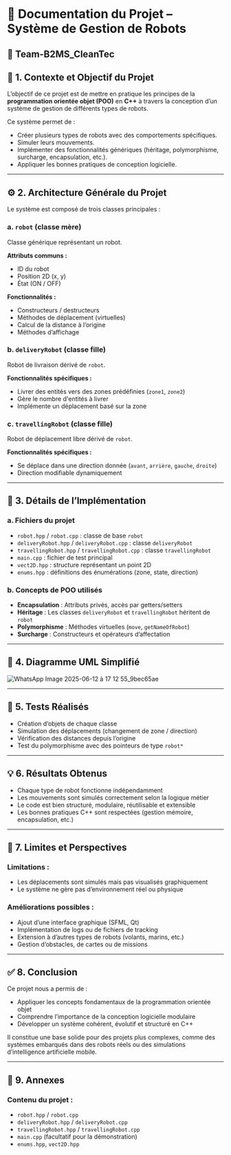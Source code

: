 # 📄 Documentation du Projet – Système de Gestion de Robots

## 👤 Team-B2MS_CleanTec

## 🧠 1. Contexte et Objectif du Projet

L’objectif de ce projet est de mettre en pratique les principes de la **programmation orientée objet (POO)** en **C++** à travers la conception d’un système de gestion de différents types de robots.

Ce système permet de :

- Créer plusieurs types de robots avec des comportements spécifiques.
- Simuler leurs mouvements.
- Implémenter des fonctionnalités génériques (héritage, polymorphisme, surcharge, encapsulation, etc.).
- Appliquer les bonnes pratiques de conception logicielle.

---

## ⚙️ 2. Architecture Générale du Projet

Le système est composé de trois classes principales :

### a. `robot` (classe mère)

Classe générique représentant un robot.

**Attributs communs :**

- ID du robot
- Position 2D (x, y)
- État (ON / OFF)

**Fonctionnalités :**

- Constructeurs / destructeurs
- Méthodes de déplacement (virtuelles)
- Calcul de la distance à l’origine
- Méthodes d’affichage

### b. `deliveryRobot` (classe fille)

Robot de livraison dérivé de `robot`.

**Fonctionnalités spécifiques :**

- Livrer des entités vers des zones prédéfinies (`zone1`, `zone2`)
- Gère le nombre d'entités à livrer
- Implémente un déplacement basé sur la zone

### c. `travellingRobot` (classe fille)

Robot de déplacement libre dérivé de `robot`.

**Fonctionnalités spécifiques :**

- Se déplace dans une direction donnée (`avant`, `arrière`, `gauche`, `droite`)
- Direction modifiable dynamiquement

---

## 🧱 3. Détails de l’Implémentation

### a. Fichiers du projet

- `robot.hpp` / `robot.cpp` : classe de base `robot`
- `deliveryRobot.hpp` / `deliveryRobot.cpp` : classe `deliveryRobot`
- `travellingRobot.hpp` / `travellingRobot.cpp` : classe `travellingRobot`
- `main.cpp` : fichier de test principal
- `vect2D.hpp` : structure représentant un point 2D
- `enums.hpp` : définitions des énumérations (zone, state, direction)

### b. Concepts de POO utilisés

- **Encapsulation** : Attributs privés, accès par getters/setters
- **Héritage** : Les classes `deliveryRobot` et `travellingRobot` héritent de `robot`
- **Polymorphisme** : Méthodes virtuelles (`move`, `getNameOfRobot`)
- **Surcharge** : Constructeurs et opérateurs d’affectation

---

## 📐 4. Diagramme UML Simplifié
![WhatsApp Image 2025-06-12 à 17 12 55_9bec65ae](https://github.com/user-attachments/assets/9f2ddd81-a3cf-40c8-962b-950bc6706b68)

---

## 🧪 5. Tests Réalisés

- Création d’objets de chaque classe
- Simulation des déplacements (changement de zone / direction)
- Vérification des distances depuis l’origine
- Test du polymorphisme avec des pointeurs de type `robot*`

---

## 💡 6. Résultats Obtenus

- Chaque type de robot fonctionne indépendamment
- Les mouvements sont simulés correctement selon la logique métier
- Le code est bien structuré, modulaire, réutilisable et extensible
- Les bonnes pratiques C++ sont respectées (gestion mémoire, encapsulation, etc.)

---

## 🧩 7. Limites et Perspectives

### Limitations :

- Les déplacements sont simulés mais pas visualisés graphiquement
- Le système ne gère pas d’environnement réel ou physique

### Améliorations possibles :

- Ajout d’une interface graphique (SFML, Qt)
- Implémentation de logs ou de fichiers de tracking
- Extension à d’autres types de robots (volants, marins, etc.)
- Gestion d’obstacles, de cartes ou de missions

---

## ✅ 8. Conclusion

Ce projet nous a permis de :

- Appliquer les concepts fondamentaux de la programmation orientée objet
- Comprendre l’importance de la conception logicielle modulaire
- Développer un système cohérent, évolutif et structuré en C++

Il constitue une base solide pour des projets plus complexes, comme des systèmes embarqués dans des robots réels ou des simulations d’intelligence artificielle mobile.

---

## 📁 9. Annexes

### Contenu du projet :

- `robot.hpp` / `robot.cpp`
- `deliveryRobot.hpp` / `deliveryRobot.cpp`
- `travellingRobot.hpp` / `travellingRobot.cpp`
- `main.cpp` (facultatif pour la démonstration)
- `enums.hpp`, `vect2D.hpp`

